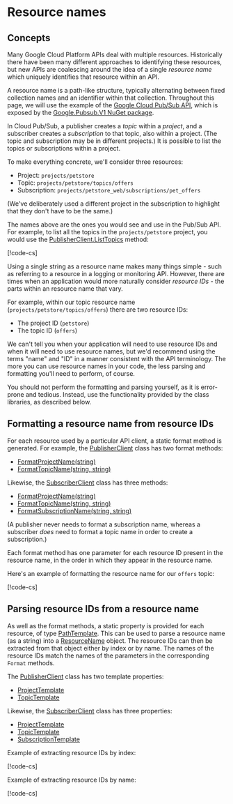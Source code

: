 # Resource names

## Concepts

Many Google Cloud Platform APIs deal with multiple resources. Historically there
have been many different approaches to identifying these resources, but new APIs
are coalescing around the idea of a single *resource name* which uniquely identifies
that resource within an API.

A resource name is a path-like structure, typically alternating between fixed collection
names and an identifier within that collection. Throughout this page, we will use
the example of the [Google Cloud Pub/Sub API](https://cloud.google.com/pubsub/overview),
which is exposed by the [Google.Pubsub.V1 NuGet package](https://www.nuget.org/packages/Google.Pubsub.V1).

In Cloud Pub/Sub, a publisher creates a *topic* within a *project*, and a subscriber creates
a *subscription* to that topic, also within a project. (The topic and subscription may be in different projects.)
It is possible to list the topics or subscriptions within a project.

To make everything concrete, we'll consider three resources:

- Project: `projects/petstore`
- Topic: `projects/petstore/topics/offers`
- Subscription: `projects/petstore_web/subscriptions/pet_offers`

(We've deliberately used a different project in the subscription to highlight that they don't have to be the same.)

The names above are the ones you would see and use in the Pub/Sub API. For example, to list all the topics
in the `projects/petstore` project, you would use the [PublisherClient.ListTopics](Google.Pubsub.V1/api/Google.Pubsub.V1.PublisherClient.html#Google_Pubsub_V1_PublisherClient_ListTopics_System_String_System_String_System_Nullable_System_Int32__Google_Api_Gax_CallSettings_) method:

[!code-cs[](obj/snippets/Google.Cloud.Docs.ResourceName.txt#ListTopics)]

Using a single string as a resource name makes many things simple - such as referring to a resource in a logging or monitoring API.
However, there are times when an application would more naturally consider *resource IDs* - the parts within an resource name that vary.

For example, within our topic resource name (`projects/petstore/topics/offers`) there are two resource IDs:

- The project ID (`petstore`)
- The topic ID (`offers`)

We can't tell you when your application will need to use resource IDs and when it will need to use resource names, but we'd recommend
using the terms "name" and "ID" in a manner consistent with the API terminology. The more you can use resource names in your code, the
less parsing and formatting you'll need to perform, of course.

You should not perform the formatting and parsing yourself, as it is error-prone and tedious. Instead, use the functionality
provided by the class libraries, as described below.

## Formatting a resource name from resource IDs

For each resource used by a particular API client, a static format method is generated. For example, the [PublisherClient](Google.Pubsub.V1/api/Google.Pubsub.V1.PublisherClient.html) class has two format methods:

- [FormatProjectName(string)](Google.Pubsub.V1/api/Google.Pubsub.V1.PublisherClient.html#Google_Pubsub_V1_PublisherClient_FormatProjectName_System_String_)
- [FormatTopicName(string, string)](Google.Pubsub.V1/api/Google.Pubsub.V1.PublisherClient.html#Google_Pubsub_V1_PublisherClient_FormatTopicName_System_String_System_String_)

Likewise, the [SubscriberClient](Google.Pubsub.V1/api/Google.Pubsub.V1.SubscriberClient.html) class has three methods:
- [FormatProjectName(string)](Google.Pubsub.V1/api/Google.Pubsub.V1.SubscriberClient.html#Google_Pubsub_V1_SubscriberClient_FormatProjectName_System_String_)
- [FormatTopicName(string, string)](Google.Pubsub.V1/api/Google.Pubsub.V1.SubscriberClient.html#Google_Pubsub_V1_SubscriberClient_FormatTopicName_System_String_System_String_)
- [FormatSubscriptionName(string, string)](Google.Pubsub.V1/api/Google.Pubsub.V1.SubscriberClient.html#Google_Pubsub_V1_SubscriberClient_FormatSubscriptionName_System_String_System_String_)

(A publisher never needs to format a subscription name, whereas a subscriber *does* need to format a topic name in order to
create a subscription.)

Each format method has one parameter for each resource ID present in the resource name, in the order in which they appear in the resource name.

Here's an example of formatting the resource name for our `offers` topic:

[!code-cs[](obj/snippets/Google.Cloud.Docs.ResourceName.txt#FormatResourceName)]

## Parsing resource IDs from a resource name

As well as the format methods, a static property is provided for each resource, of type
[PathTemplate](obj/api/Google.Api.Gax.PathTemplate.yml). This can be used to parse a resource name (as a string)
into a [ResourceName](obj/api/Google.Api.Gax.ResourceName.yml) object. The resource IDs can then be extracted from
that object either by index or by name. The names of the resource IDs match the names of the parameters in the corresponding
`Format` methods.

The [PublisherClient](Google.Pubsub.V1/api/Google.Pubsub.V1.PublisherClient.html) class has two template properties:

- [ProjectTemplate](Google.Pubsub.V1/api/Google.Pubsub.V1.PublisherClient.html#Google_Pubsub_V1_PublisherClient_ProjectTemplate)
- [TopicTemplate](Google.Pubsub.V1/api/Google.Pubsub.V1.PublisherClient.html#Google_Pubsub_V1_PublisherClient_TopicTemplate)

Likewise, the [SubscriberClient](Google.Pubsub.V1/api/Google.Pubsub.V1.SubscriberClient.html) class has three properties:
- [ProjectTemplate](Google.Pubsub.V1/api/Google.Pubsub.V1.SubscriberClient.html#Google_Pubsub_V1_SubscriberClient_ProjectTemplate)
- [TopicTemplate](Google.Pubsub.V1/api/Google.Pubsub.V1.SubscriberClient.html#Google_Pubsub_V1_SubscriberClient_TopicTemplate)
- [SubscriptionTemplate](Google.Pubsub.V1/api/Google.Pubsub.V1.SubscriberClient.html#Google_Pubsub_V1_SubscriberClient_SubscriptionTemplate)

Example of extracting resource IDs by index:

[!code-cs[](obj/snippets/Google.Cloud.Docs.ResourceName.txt#ParseResourceName_Index)]

Example of extracting resource IDs by name:

[!code-cs[](obj/snippets/Google.Cloud.Docs.ResourceName.txt#ParseResourceName_Name)]
